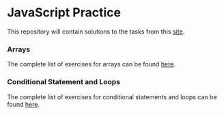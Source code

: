 # JavaScript Practice

This repository will contain solutions to the tasks from this [site](https://www.w3resource.com/javascript-exercises/).


### Arrays

The complete list of exercises for arrays can be found [here](https://www.w3resource.com/javascript-exercises/javascript-array-exercises.php).


### Conditional Statement and Loops

The complete list of exercises for conditional statements and loops can be found [here](https://www.w3resource.com/javascript-exercises/javascript-conditional-statements-and-loops-exercises.php).
